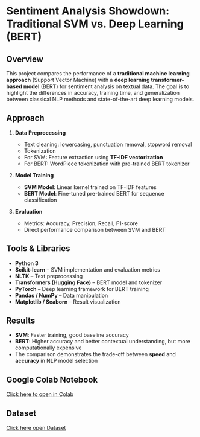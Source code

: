 # Sentiment Analysis Showdown: Traditional SVM vs. Deep Learning (BERT)

## Overview
This project compares the performance of a **traditional machine learning approach** (Support Vector Machine) with a **deep learning transformer-based model** (BERT) for sentiment analysis on textual data. The goal is to highlight the differences in accuracy, training time, and generalization between classical NLP methods and state-of-the-art deep learning models.

## Approach
1. **Data Preprocessing**
   - Text cleaning: lowercasing, punctuation removal, stopword removal
   - Tokenization
   - For SVM: Feature extraction using **TF-IDF vectorization**
   - For BERT: WordPiece tokenization with pre-trained BERT tokenizer

2. **Model Training**
   - **SVM Model**: Linear kernel trained on TF-IDF features
   - **BERT Model**: Fine-tuned pre-trained BERT for sequence classification

3. **Evaluation**
   - Metrics: Accuracy, Precision, Recall, F1-score
   - Direct performance comparison between SVM and BERT

## Tools & Libraries
- **Python 3**
- **Scikit-learn** – SVM implementation and evaluation metrics
- **NLTK** – Text preprocessing
- **Transformers (Hugging Face)** – BERT model and tokenizer
- **PyTorch** – Deep learning framework for BERT training
- **Pandas / NumPy** – Data manipulation
- **Matplotlib / Seaborn** – Result visualization

## Results
- **SVM**: Faster training, good baseline accuracy
- **BERT**: Higher accuracy and better contextual understanding, but more computationally expensive
- The comparison demonstrates the trade-off between **speed** and **accuracy** in NLP model selection


## Google Colab Notebook
[Click here to open in Colab](https://colab.research.google.com/drive/1MP4cUpXmNpx4DWKM5NYy9lLNlhaGpsb1)

## Dataset
[Click here open Dataset](https://drive.google.com/drive/folders/16xn2rYSayqrugNp138Sq1Hairzxq3pCS)
